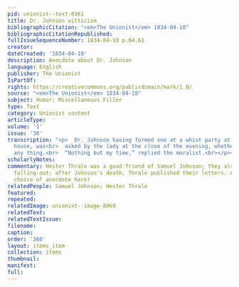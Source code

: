 ```yaml
---
pid: unionist--text-0361
title: Dr. Johnson witticism
bibliographicCitation: "<em>The Unionist</em> 1834-04-10"
bibliographicCitationRepublished: 
fullIssueSequenceNumber: 1834-04-10 p.04.61
creator: 
dateCreated: '1834-04-10'
description: Anecdote about Dr. Johnson
language: English
publisher: The Unionist
IsPartOf: 
rights: https://creativecommons.org/publicdomain/mark/1.0/
source: "<em>The Unionist</em> 1834-04-10"
subject: Humor; Miscellaneous Filler
type: Text
category: Unionist content
articleType: 
volume: '1'
issue: '36'
transcription: "<p>  Dr. Johnson having formed one at a whist party at Mrs. Thrale’s
  house, was<br>  asked by the lady at the close of the evening, whether he had lost
  any thing.<br>  “Nothing but my time,” replied the moralist.<br></p><p></p>"
scholarlyNotes: 
commentary: Hester Thrale was a good friend of Samuel Johnson; they also had a famous
  falling-out; after Johnson's death, Thrale published their letters. An interesting
  choice of anecdote here!
relatedPeople: Samuel Johnson; Hester Thrale
featured: 
repeated: 
relatedImage: unionist--image-0069
relatedText: 
relatedTextIssue: 
filename: 
caption: 
order: '360'
layout: items_item
collection: items
thumbnail: 
manifest: 
full: 
---
```

